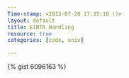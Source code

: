 ```yaml
---
Time-stamp: <2013-07-28 17:35:10 ()>
layout: default
title: EINTR Handling
resource: true
categories: [code, unix]

---
```


{% gist 6096163 %}
